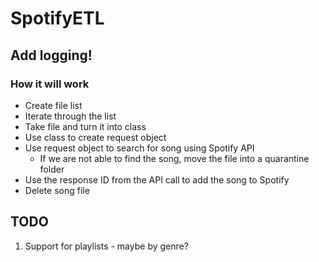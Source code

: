 # SpotifyETL

## Add logging!

### How it will work
* Create file list
* Iterate through the list
* Take file and turn it into class
* Use class to create request object
* Use request object to search for song using Spotify API
  * If we are not able to find the song, move the file into a quarantine folder
* Use the response ID from the API call to add the song to Spotify
* Delete song file

## TODO
1. Support for playlists - maybe by genre?
